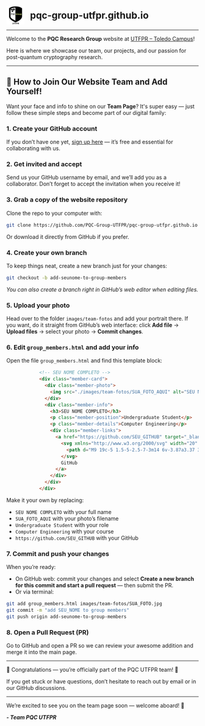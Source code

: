 <!-- HEADER -->
<p align="left">
  <img src="./images/logo-grupo-pqc-utfpr.svg" alt="PQC UTFPR Logo" width="48" style="vertical-align: middle;"/>
  <span style="font-size: 1.75em; font-weight: bold; vertical-align: middle; margin-left: 10px;">pqc-group-utfpr.github.io</span>
</p>

---

Welcome to the **PQC Research Group** website at
[UTFPR – Toledo Campus](http://portal.utfpr.edu.br/campus/toledo)!

Here is where we showcase our team, our projects, and our passion for
post-quantum cryptography research.

---

## 🚀 How to Join Our Website Team and Add Yourself!

Want your face and info to shine on our **Team Page**? It's super easy — just
follow these simple steps and become part of our digital family:

### 1. Create your GitHub account  

If you don’t have one yet, [sign up here](https://github.com/) — it’s free and
essential for collaborating with us.

### 2. Get invited and accept  

Send us your GitHub username by email, and we’ll add you as a collaborator.
Don’t forget to accept the invitation when you receive it!

### 3. Grab a copy of the website repository  

Clone the repo to your computer with:  
```bash
git clone https://github.com/PQC-Group-UTFPR/pqc-group-utfpr.github.io
````

Or download it directly from GitHub if you prefer.

### 4. Create your own branch

To keep things neat, create a new branch just for your changes:

```bash
git checkout -b add-seunome-to-group-members
```

*You can also create a branch right in GitHub’s web editor when editing files.*

### 5. Upload your photo

Head over to the folder `images/team-fotos` and add your portrait there. If you
want, do it straight from GitHub’s web interface: click **Add file** → **Upload
files** → select your photo → **Commit changes**.

### 6. Edit `group_members.html` and add your info

Open the file `group_members.html` and find this template block:

```html
            <!-- SEU NOME COMPLETO -->
            <div class="member-card">
              <div class="member-photo">
                <img src="./images/team-fotos/SUA_FOTO_AQUI" alt="SEU NOME COMPLETO">
              </div>
              <div class="member-info">
                <h3>SEU NOME COMPLETO</h3>
                <p class="member-position">Undergraduate Student</p>
                <p class="member-details">Computer Engineering</p>
                <div class="member-links">
                  <a href="https://github.com/SEU_GITHUB" target="_blank" rel="noopener noreferrer" class="member-link">
                    <svg xmlns="http://www.w3.org/2000/svg" width="20" height="20" viewBox="0 0 24 24" fill="none" stroke="currentColor" stroke-width="2" stroke-linecap="round" stroke-linejoin="round">
                      <path d="M9 19c-5 1.5-5-2.5-7-3m14 6v-3.87a3.37 3.37 0 0 0-.94-2.61c3.14-.35 6.44-1.54 6.44-7A5.44 5.44 0 0 0 20 4.77 5.07 5.07 0 0 0 19.91 1S18.73.65 16 2.48a13.38 13.38 0 0 0-7 0C6.27.65 5.09 1 5.09 1A5.07 5.07 0 0 0 5 4.77a5.44 5.44 0 0 0-1.5 3.78c0 5.42 3.3 6.61 6.44 7A3.37 3.37 0 0 0 9 18.13V22"></path>
                    </svg>
                    GitHub
                  </a>
                </div>
              </div>
            </div>
```

Make it your own by replacing:

* `SEU NOME COMPLETO` with your full name
* `SUA_FOTO_AQUI` with your photo’s filename
* `Undergraduate Student` with your role
* `Computer Engineering` with your course
* `https://github.com/SEU_GITHUB` with your GitHub

### 7. Commit and push your changes

When you’re ready:

* On GitHub web: commit your changes and select **Create a new branch for this
  commit and start a pull request** — then submit the PR.
* Or via terminal:

```bash
git add group_members.html images/team-fotos/SUA_FOTO.jpg
git commit -m "add SEU_NOME to group members"
git push origin add-seunome-to-group-members
```

### 8. Open a Pull Request (PR)

Go to GitHub and open a PR so we can review your awesome addition and merge it
into the main page.

---

🎉 Congratulations — you’re officially part of the PQC UTFPR team! 🎉

If you get stuck or have questions, don’t hesitate to reach out by email or in
our GitHub discussions.

---

We’re excited to see you on the team page soon — welcome aboard! 🚀

_**- Team PQC UTFPR**_
